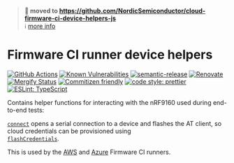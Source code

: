 > **:truck: moved to https://github.com/NordicSemiconductor/cloud-firmware-ci-device-helpers-js**  
> :information_source: [more info](https://github.com/bifravst/bifravst/issues/56)

# Firmware CI runner device helpers

[![GitHub Actions](https://github.com/bifravst/firmware-ci/workflows/Test%20and%20Release/badge.svg)](https://github.com/bifravst/firmware-ci/actions)
[![Known Vulnerabilities](https://snyk.io/test/github/bifravst/firmware-ci/badge.svg)](https://snyk.io/test/github/bifravst/firmware-ci)
[![semantic-release](https://img.shields.io/badge/%20%20%F0%9F%93%A6%F0%9F%9A%80-semantic--release-e10079.svg)](https://github.com/semantic-release/semantic-release)
[![Renovate](https://img.shields.io/badge/renovate-enabled-brightgreen.svg)](https://renovatebot.com)
[![Mergify Status](https://img.shields.io/endpoint.svg?url=https://dashboard.mergify.io/badges/bifravst/firmware-ci&style=flat)](https://mergify.io)
[![Commitizen friendly](https://img.shields.io/badge/commitizen-friendly-brightgreen.svg)](http://commitizen.github.io/cz-cli/)
[![code style: prettier](https://img.shields.io/badge/code_style-prettier-ff69b4.svg)](https://github.com/prettier/prettier/)
[![ESLint: TypeScript](https://img.shields.io/badge/ESLint-TypeScript-blue.svg)](https://github.com/typescript-eslint/typescript-eslint)

Contains helper functions for interacting with the nRF9160 used during
end-to-end tests:

[`connect`](./device/connect.ts) opens a serial connection to a device and
flashes the AT client, so cloud credentials can be provisioned using  
[`flashCredentials`](./device/flashCredentials.ts).

This is used by the [AWS](https://github.com/bifravst/firmware-ci-runner-aws)
and [Azure](https://github.com/bifravst/firmware-ci-runner-azure) Firmware CI
runners.
